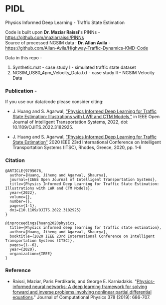 # PIDL
Physics Informed Deep Learning - Traffic State Estimation

Code is built upon **Dr. Maziar Raissi**'s PINNs - https://github.com/maziarraissi/PINNs    
Source of processed NGSIM data : **Dr. Allan Avila** - https://github.com/Allan-Avila/Highway-Traffic-Dynamics-KMD-Code     

Data in this repo -     
1. Synthetic.mat - case study I - simulated traffic state dataset    
2. NGSIM_US80_4pm_Velocity_Data.txt - case study II - NGSIM Velocity Data

### Publication -   

If you use our data/code please consider citing:

  - J. Huang and S. Agarwal, ["Physics Informed Deep Learning for Traffic State Estimation: Illustrations with LWR and CTM Models,"](https://ieeexplore.ieee.org/document/9795676) in IEEE Open Journal of Intelligent Transportation Systems, 2022, doi: 10.1109/OJITS.2022.3182925.

  - J. Huang and S. Agarwal, ["Physics Informed Deep Learning for Traffic State Estimation"](https://ieeexplore.ieee.org/document/9294236) 2020 IEEE 23rd International Conference on Intelligent Transportation Systems (ITSC), Rhodes, Greece, 2020, pp. 1-6

### Citation

    @ARTICLE{9795676,
      author={Huang, Jiheng and Agarwal, Shaurya},
      journal={IEEE Open Journal of Intelligent Transportation Systems}, 
      title={Physics Informed Deep Learning for Traffic State Estimation: Illustrations with LWR and CTM Models}, 
      year={2022},
      volume={},
      number={},
      pages={1-1},
      doi={10.1109/OJITS.2022.3182925}
    }

    @inproceedings{huang2020physics,
      title={Physics informed deep learning for traffic state estimation},
      author={Huang, Jiheng and Agarwal, Shaurya},
      booktitle={2020 IEEE 23rd International Conference on Intelligent Transportation Systems (ITSC)},
      pages={1--6},
      year={2020},
      organization={IEEE}
    }

### Reference

- Raissi, Maziar, Paris Perdikaris, and George E. Karniadakis. "[Physics-informed neural networks: A deep learning framework for solving forward and inverse problems involving nonlinear partial differential equations](https://www.sciencedirect.com/science/article/pii/S0021999118307125)." Journal of Computational Physics 378 (2019): 686-707.
